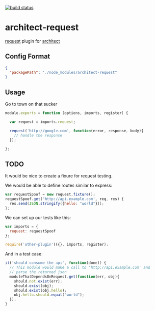 [![build status](https://secure.travis-ci.org/nujii/architect-request.png)](http://travis-ci.org/nujii/architect-request)
# architect-request

[request](https://github.com/mikeal/request) plugin for 
[architect](https://github.com/c9/architect)

## Config Format

```json
{
  "packagePath": "./node_modules/architect-request"
}
```

## Usage

Go to town on that sucker

```js
module.exports = function (options, imports, register) {

  var request = imports.request;

  request('http://google.com', function(error, response, body){
    // handle the response
  });

};
```

## TODO
It would be nice to create a fixure for request testing.

We would be able to define routes similar to express:

```js
var requestSpoof = new request.fixture();
requestSpoof.get('http://api.example.com', req, res) {
  res.send(JSON.stringify({hello: "world"}));
};
```

We can set up our tests like this:

```js
var imports = {
  request: requestSpoof
};

require('other-plugin')({}, imports, register);
```

And in a test case:

```js
it('should consume the api', function(done)) {
  // This module would make a call to 'http://api.example.com' and
  // parse the returned json
  moduleThatDependsOnRequest.get(function(err, obj){
    should.not.exist(err);
    should.exist(obj);
    should.exist(obj.hello);
    obj.hello.should.equal("world");
  });
}
```